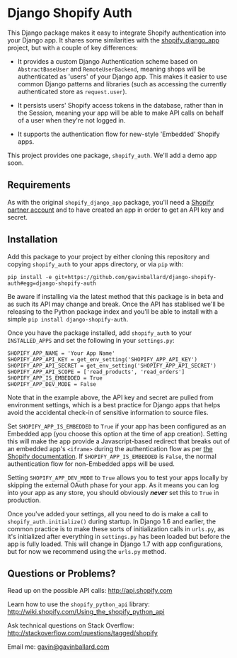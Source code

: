Django Shopify Auth
===================

This Django package makes it easy to integrate Shopify authentication into your Django app. It shares some similarities
with the [shopify_django_app](https://github.com/Shopify/shopify_django_app) project, but with a couple of key
differences:


* It provides a custom Django Authentication scheme based on `AbstractBaseUser` and `RemoteUserBackend`, meaning shops
  will be authenticated as 'users' of your Django app. This makes it easier to use common Django patterns and libraries
  (such as accessing the currently authenticated store as `request.user`).

* It persists users' Shopify access tokens in the database, rather than in the Session, meaning your app will be able
  to make API calls on behalf of a user when they're not logged in.

* It supports the authentication flow for new-style 'Embedded' Shopify apps.


This project provides one package, `shopify_auth`. We'll add a demo app soon.


Requirements
------------

As with the original `shopify_django_app` package, you'll need a [Shopify partner account](http://shopify.com/partners)
and to have created an app in order to get an API key and secret.


Installation
------------

Add this package to your project by either cloning this repository and copying `shopify_auth` to your apps directory,
or via `pip` with:

````
pip install -e git+https://github.com/gavinballard/django-shopify-auth#egg=django-shopify-auth
````

Be aware if installing via the latest method that this package is in beta and as such its API may change and break.
Once the API has stablised we'll be releasing to the Python package index and you'll be able to install with a simple
`pip install django-shopify-auth`.

Once you have the package installed, add `shopify_auth` to your `INSTALLED_APPS` and set the following in your
`settings.py`:

````
SHOPIFY_APP_NAME = 'Your App Name'
SHOPIFY_APP_API_KEY = get_env_setting('SHOPIFY_APP_API_KEY')
SHOPIFY_APP_API_SECRET = get_env_setting('SHOPIFY_APP_API_SECRET')
SHOPIFY_APP_API_SCOPE = ['read_products', 'read_orders']
SHOPIFY_APP_IS_EMBEDDED = True
SHOPIFY_APP_DEV_MODE = False
````

Note that in the example above, the API key and secret are pulled from environment settings, which is a best practice
for Django apps that helps avoid the accidental check-in of sensitive information to source files.

Set `SHOPIFY_APP_IS_EMBEDDED` to `True` if your app has been configured as an Embedded app (you choose this option at
the time of app creation). Setting this will make the app provide a Javascript-based redirect that breaks out of an
embedded app's `<iframe>` during the authentication flow as per [the Shopify documentation](http://docs.shopify.com/embedded-app-sdk).
If `SHOPIFY_APP_IS_EMBEDDED` is `False`, the normal authentication flow for non-Embedded apps will be used.

Setting `SHOPIFY_APP_DEV_MODE` to `True` allows you to test your apps locally by skipping the external OAuth phase for
your app. As it means you can log into your app as any store, you should obviously ***never*** set this to `True` in
production.

Once you've added your settings, all you need to do is make a call to `shopify_auth.initialize()` during startup. In
Django 1.6 and earlier, the common practice is to make these sorts of initialization calls in `urls.py`, as it's
initialized after everything in `settings.py` has been loaded but before the app is fully loaded. This will change in
Django 1.7 with app configurations, but for now we recommend using the `urls.py` method.


Questions or Problems?
----------------------

Read up on the possible API calls:
<http://api.shopify.com>

Learn how to use the `shopify_python_api` library:
<http://wiki.shopify.com/Using_the_shopify_python_api>

Ask technical questions on Stack Overflow:
<http://stackoverflow.com/questions/tagged/shopify>

Email me:
[gavin@gavinballard.com](mailto:gavin@gavinballard.com)